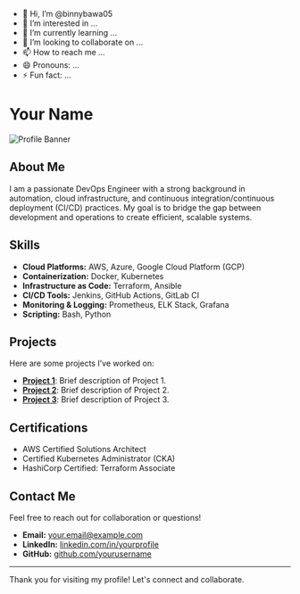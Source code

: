 - 👋 Hi, I’m @binnybawa05
- 👀 I’m interested in ...
- 🌱 I’m currently learning ...
- 💞️ I’m looking to collaborate on ...
- 📫 How to reach me ...
- 😄 Pronouns: ...
- ⚡ Fun fact: ...

<!---
binnybawa05/binnybawa05 is a ✨ special ✨ repository because its `README.md` (this file) appears on your GitHub profile.
You can click the Preview link to take a look at your changes.
--->

# Your Name

![Profile Banner](https://via.placeholder.com/1200x300?text=DevOps+Engineer)

## About Me
I am a passionate DevOps Engineer with a strong background in automation, cloud infrastructure, and continuous integration/continuous deployment (CI/CD) practices. My goal is to bridge the gap between development and operations to create efficient, scalable systems.

## Skills
- **Cloud Platforms:** AWS, Azure, Google Cloud Platform (GCP)
- **Containerization:** Docker, Kubernetes
- **Infrastructure as Code:** Terraform, Ansible
- **CI/CD Tools:** Jenkins, GitHub Actions, GitLab CI
- **Monitoring & Logging:** Prometheus, ELK Stack, Grafana
- **Scripting:** Bash, Python

## Projects
Here are some projects I’ve worked on:

- **[Project 1](https://github.com/yourusername/project1)**: Brief description of Project 1.
- **[Project 2](https://github.com/yourusername/project2)**: Brief description of Project 2.
- **[Project 3](https://github.com/yourusername/project3)**: Brief description of Project 3.

## Certifications
- AWS Certified Solutions Architect
- Certified Kubernetes Administrator (CKA)
- HashiCorp Certified: Terraform Associate

## Contact Me
Feel free to reach out for collaboration or questions!

- **Email:** [your.email@example.com](mailto:your.email@example.com)
- **LinkedIn:** [linkedin.com/in/yourprofile](https://www.linkedin.com/in/yourprofile)
- **GitHub:** [github.com/yourusername](https://github.com/yourusername)

---

Thank you for visiting my profile! Let's connect and collaborate.
